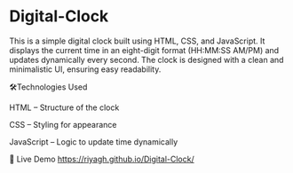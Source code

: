 # Digital-Clock
This is a simple digital clock built using HTML, CSS, and JavaScript. It displays the current time in an eight-digit format (HH:MM:SS AM/PM) and updates dynamically every second. The clock is designed with a clean and minimalistic UI, ensuring easy readability.

🛠Technologies Used

HTML – Structure of the clock

CSS – Styling for appearance

JavaScript – Logic to update time dynamically

🔗 Live Demo
https://riyagh.github.io/Digital-Clock/
